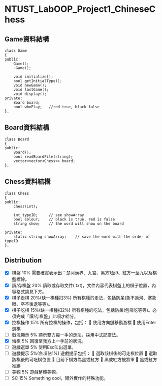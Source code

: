 # NTUST_LabOOP_Project1_ChineseChess

## Game資料結構
```language=C++
class Game
{
public:
	Game();
	~Game();

	void initialize();
	bool getInitialType();
	void newGame();
	void lastGame();
	void display();
private:
	Board board;
	bool whoPlay;	//red true, black false
};
```
## Board資料結構
```language=C++
class Board
{
public:
	Board();
	bool readBoardFile(string);
	vector<vector<Chess>> board;
};
```

## Chess資料結構
```language=C++
class Chess
{
public:
	Chess(int);

	int typeID;		// see showArray
	bool colour;	// black is true, red is false
	string show;	// the word will show on the board

private:
	static string showArray;	// save the word with the order of typeID
};
```


## Distribution
- [X]	棋盤	10%	需要確實表示出：楚河漢界、九宮、黑方1至9、紅方一至九以及棋盤標線。
- [X]	讀/存棋盤	20%	讀取或存取文件(.txt)，文件內容代表棋盤上的棋子位置，內容格式請見下方。
- [X]	棋子走棋	20%(缺一棋種扣3%)	所有棋種的走法，包括防呆(象不過河、塞象眼、卒不後退等等)。
- [X]	棋子吃棋	15%(缺一棋種扣2%)	所有棋種的吃法，包括防呆(包飛吃等等)。必須完成「讀/存棋盤」此項才給分。
- [X]	控棋操作	15%	所有控棋的操作，包括：
  	使用方向鍵移動游標
  	使用Enter選棋
- [ ]	戰況顯示	5%	顯示雙方每一手的走法，採用中式記譜法。
- [X]	悔棋	5%	回復至我方上一手前的狀況。
- [ ]	遊戲選單	5%	使用Esc叫出選單。
- [ ]	遊戲提示	5%(各項佔1%)	遊戲提示包括：
  	選取該棋後的可走棋位置
  	選取該棋後的可吃棋位置
  	目前下棋方為黑或紅方
  	黑或紅方被將軍
  	黑或紅方獲勝
- [ ]	美觀	5%	遊戲整體美觀。
- [ ]	SC	15%	Something cool，額外實作的特殊功能。
